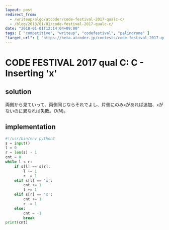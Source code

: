 ```yaml
---
layout: post
redirect_from:
  - /writeup/algo/atcoder/code-festival-2017-qualc-c/
  - /blog/2018/01/01/code-festival-2017-qualc-c/
date: "2018-01-01T12:14:04+09:00"
tags: [ "competitive", "writeup", "codefestival", "palindrome" ]
"target_url": [ "https://beta.atcoder.jp/contests/code-festival-2017-qualc/tasks/code_festival_2017_qualc_c" ]
---
```


# CODE FESTIVAL 2017 qual C: C - Inserting 'x'

## solution

両側から見ていって、両側同じならそれでよし、片側にのみ`x`があれば追加、`x`がないのに異なれば失敗。$O(N)$。

## implementation

``` python
#!/usr/bin/env python3
s = input()
l = 0
r = len(s) - 1
cnt = 0
while l < r:
    if s[l] == s[r]:
        l += 1
        r -= 1
    elif s[l] == 'x':
        cnt += 1
        l += 1
    elif s[r] == 'x':
        cnt += 1
        r -= 1
    else:
        cnt = -1
        break
print(cnt)
```

